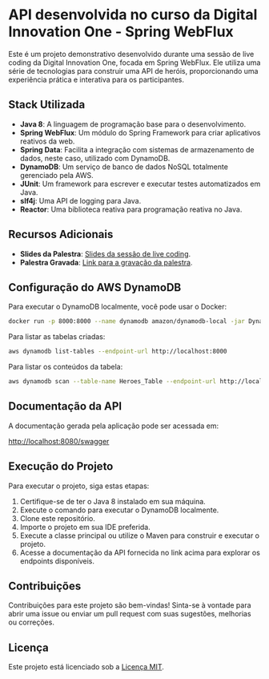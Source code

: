 # API desenvolvida no curso da Digital Innovation One - Spring WebFlux

Este é um projeto demonstrativo desenvolvido durante uma sessão de live coding da Digital Innovation One, focada em Spring WebFlux. Ele utiliza uma série de tecnologias para construir uma API de heróis, proporcionando uma experiência prática e interativa para os participantes.

## Stack Utilizada

- **Java 8**: A linguagem de programação base para o desenvolvimento.
- **Spring WebFlux**: Um módulo do Spring Framework para criar aplicativos reativos da web.
- **Spring Data**: Facilita a integração com sistemas de armazenamento de dados, neste caso, utilizado com DynamoDB.
- **DynamoDB**: Um serviço de banco de dados NoSQL totalmente gerenciado pela AWS.
- **JUnit**: Um framework para escrever e executar testes automatizados em Java.
- **slf4j**: Uma API de logging para Java.
- **Reactor**: Uma biblioteca reativa para programação reativa no Java.

## Recursos Adicionais

- **Slides da Palestra**: [Slides da sessão de live coding](https://speakerdeck.com/kamilahsantos/live-coding-dio-api-de-herois-com-spring-webflux).
- **Palestra Gravada**: [Link para a gravação da palestra](https://www.youtube.com/live/1VllPZYn6RI?feature=share&t=145).

## Configuração do AWS DynamoDB

Para executar o DynamoDB localmente, você pode usar o Docker:

```bash
docker run -p 8000:8000 --name dynamodb amazon/dynamodb-local -jar DynamoDBLocal.jar -inMemory -sharedDb
```

Para listar as tabelas criadas:

```bash
aws dynamodb list-tables --endpoint-url http://localhost:8000
```

Para listar os conteúdos da tabela:

```bash
aws dynamodb scan --table-name Heroes_Table --endpoint-url http://localhost:8000
```

## Documentação da API

A documentação gerada pela aplicação pode ser acessada em:

[http://localhost:8080/swagger](http://localhost:8080/swagger)

## Execução do Projeto

Para executar o projeto, siga estas etapas:

1. Certifique-se de ter o Java 8 instalado em sua máquina.
2. Execute o comando para executar o DynamoDB localmente.
3. Clone este repositório.
4. Importe o projeto em sua IDE preferida.
5. Execute a classe principal ou utilize o Maven para construir e executar o projeto.
6. Acesse a documentação da API fornecida no link acima para explorar os endpoints disponíveis.

## Contribuições

Contribuições para este projeto são bem-vindas! Sinta-se à vontade para abrir uma issue ou enviar um pull request com suas sugestões, melhorias ou correções.

## Licença

Este projeto está licenciado sob a [Licença MIT](LICENSE).
